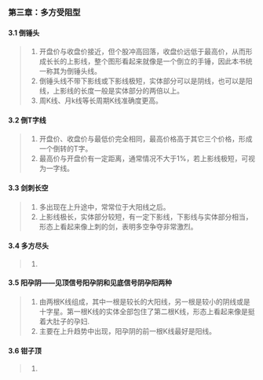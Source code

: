 

### 第三章：多方受阻型
#### 3.1 倒锤头
> 1. 开盘价与收盘价接近，但个股冲高回落，收盘价远低于最高价，从而形成长长的上影线，整个图形看起来就像是一个倒立的手锤，因此本书统一称其为倒锤头线。 
> 2. 倒锤头线不带下影线或下影线极短，实体部分可以是阴线，也可以是阳线，上影线的长度一般是实体部分的两倍以上。    
> 3. 周K线、月k线等长周期K线准确度更高。 

#### 3.2 倒T字线
> 1. 开盘价、收盘价与最低价完全相同，最高价格高于其它三个价格，形成一个倒转的T字。  
> 2. 最高价与开盘价有一定距离，通常情况不大于1%，若上影线极短，可视为一字线。  

#### 3.3 剑刺长空
> 1. 多出现在上升途中，常常位于大阳线之后。 
> 2. 上影线极长，实体部分较短，有一定下影线，下影线与实体部分相当，形态上看起来像上刺的剑，表明多空争夺非常激烈。   

#### 3.4 多方尽头
> 1. 

#### 3.5 阳孕阴——见顶信号阳孕阴和见底信号阴孕阳两种
> 1. 由两根K线组成，其中一根是较长的大阳线，另一根是较小的阴线或是十字星。第一根K线的实体全部包住了第二根K线，形态上看起来像是挺着大肚子的孕妇. 
> 2. 主要在上升趋势中出现，阳孕阴的前一根K线最好是阳线。

#### 3.6 钳子顶
> 1. 